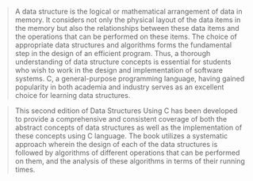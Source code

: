 
 >  A data structure is the logical or mathematical arrangement of data in memory. It considers not 
only the physical layout of the data items in the memory but also the relationships between these 
data items and the operations that can be performed on these items. The choice of appropriate 
data structures and algorithms forms the fundamental step in the design of an efficient program. 
Thus, a thorough understanding of data structure concepts is essential for students who wish to 
work in the design and implementation of software systems. C, a general-purpose programming 
language, having gained popularity in both academia and industry serves as an excellent choice 
for learning data structures. 
 

 > This second edition of Data Structures Using C has been developed to provide a comprehensive 
and consistent coverage of both the abstract concepts of data structures as well as the implementation 
of these concepts using C language. The book utilizes a systematic approach wherein the design of 
each of the data structures is followed by algorithms of different operations that can be performed 
on them, and the analysis of these algorithms in terms of their running times.
 
